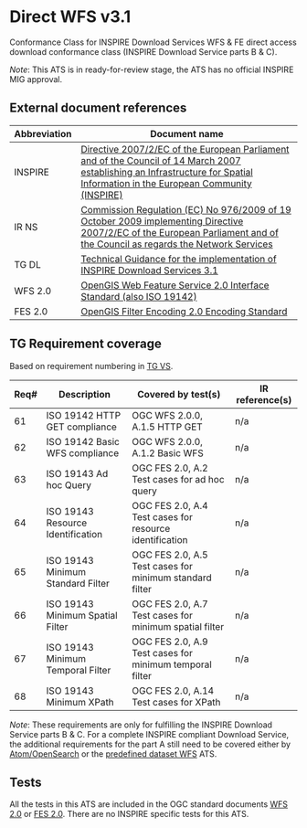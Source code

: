 Direct WFS v3.1
===============

Conformance Class for INSPIRE Download Services WFS &amp; FE direct access download conformance class
(INSPIRE Download Service parts B & C).

*Note*: This ATS is in ready-for-review stage, the ATS has no official INSPIRE MIG approval.

## External document references

| Abbreviation | Document name                       |
| ------------ | ----------------------------------- |
| INSPIRE <a name="ref_INSPIRE"></a> | [Directive 2007/2/EC of the European Parliament and of the Council of 14 March 2007 establishing an Infrastructure for Spatial Information in the European Community (INSPIRE)](http://eur-lex.europa.eu/legal-content/EN/TXT/PDF/?uri=CELEX:32007L0002&from=EN)
| IR NS <a name="ref_IR_NS"></a>   | [Commission Regulation (EC) No 976/2009 of 19 October 2009 implementing Directive 2007/2/EC of the European Parliament and of the Council as regards the Network Services](http://eur-lex.europa.eu/legal-content/EN/TXT/PDF/?uri=CELEX:32009R0976&from=EN)
| TG DL <a name="ref_TG_DL"></a>   | [Technical Guidance for the implementation of INSPIRE Download Services 3.1](http://inspire.ec.europa.eu/documents/Network_Services/Technical_Guidance_Download_Services_v3.1.pdf)
| WFS 2.0 <a name="ref_WFS"></a> | [OpenGIS Web Feature Service 2.0 Interface Standard (also ISO 19142)](http://portal.opengeospatial.org/files/?artifact_id=39967)
| FES 2.0 <a name="ref_FES"></a> | [OpenGIS Filter Encoding 2.0 Encoding Standard](http://portal.opengeospatial.org/files/?artifact_id=39968)

## TG Requirement coverage

Based on requirement numbering in [TG VS](#ref_TG_VS).

| Req#   | Description                          | Covered by test(s)                 | IR reference(s)                  |
| ------ | ------------------------------------ | ---------------------------------- | -------------------------------- |
| 61     | ISO 19142 HTTP GET compliance        | OGC WFS 2.0.0, A.1.5 HTTP GET      | n/a |
| 62     | ISO 19142 Basic WFS compliance       | OGC WFS 2.0.0, A.1.2 Basic WFS      | n/a |
| 63     | ISO 19143 Ad hoc Query               | OGC FES 2.0, A.2 Test cases for ad hoc query | n/a |
| 64     | ISO 19143 Resource Identification    | OGC FES 2.0, A.4 Test cases for resource identification | n/a |
| 65     | ISO 19143 Minimum Standard Filter    | OGC FES 2.0, A.5 Test cases for minimum standard filter | n/a |
| 66     | ISO 19143 Minimum Spatial Filter     | OGC FES 2.0, A.7 Test cases for minimum spatial filter | n/a |
| 67     | ISO 19143 Minimum Temporal Filter    | OGC FES 2.0, A.9 Test cases for minimum temporal filter | n/a |
| 68     | ISO 19143 Minimum XPath              | OGC FES 2.0, A.14 Test cases for XPath | n/a |

*Note*: These requirements are only for fulfilling the INSPIRE Download Service parts B & C. For a complete INSPIRE compliant Download Service, the additional requirements for the part A still need to be
covered either by [Atom/OpenSearch](https://github.com/inspire-eu-validation/ats-download-atom) or
the [predefined dataset WFS](https://github.com/inspire-eu-validation/ats-download-predefined-wfs) ATS.

## Tests

All the tests in this ATS are included in the OGC standard documents [WFS 2.0](#ref_WFS) or [FES 2.0](#ref_FES).
There are no INSPIRE specific tests for this ATS.
